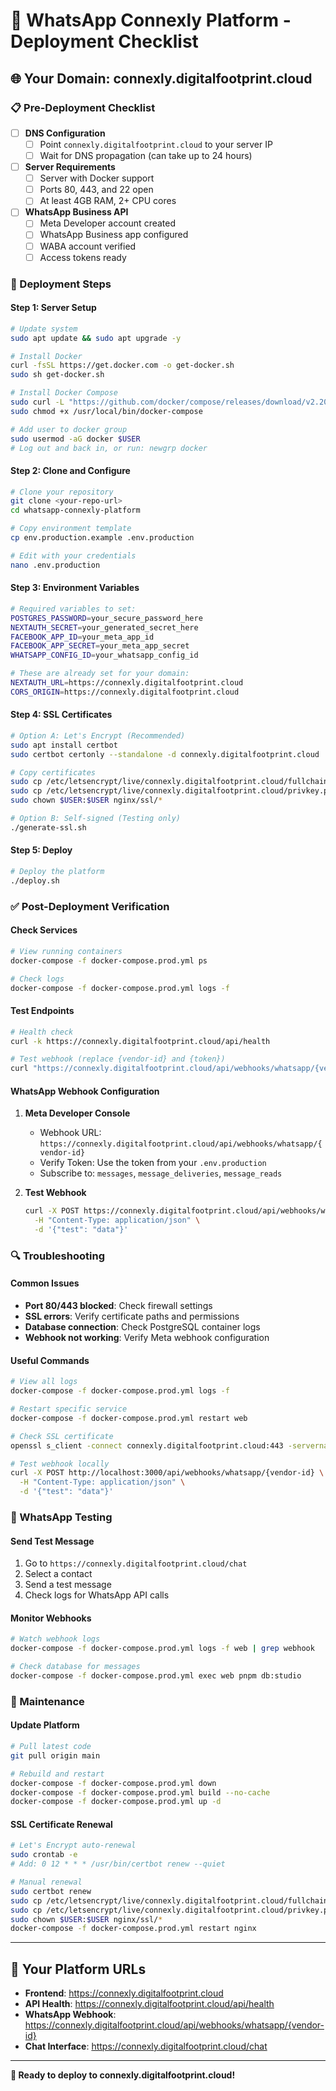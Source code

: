 # 🚀 WhatsApp Connexly Platform - Deployment Checklist

## 🌐 **Your Domain: connexly.digitalfootprint.cloud**

### **📋 Pre-Deployment Checklist**

- [ ] **DNS Configuration**
  - [ ] Point `connexly.digitalfootprint.cloud` to your server IP
  - [ ] Wait for DNS propagation (can take up to 24 hours)

- [ ] **Server Requirements**
  - [ ] Server with Docker support
  - [ ] Ports 80, 443, and 22 open
  - [ ] At least 4GB RAM, 2+ CPU cores

- [ ] **WhatsApp Business API**
  - [ ] Meta Developer account created
  - [ ] WhatsApp Business app configured
  - [ ] WABA account verified
  - [ ] Access tokens ready

### **🔧 Deployment Steps**

#### **Step 1: Server Setup**
```bash
# Update system
sudo apt update && sudo apt upgrade -y

# Install Docker
curl -fsSL https://get.docker.com -o get-docker.sh
sudo sh get-docker.sh

# Install Docker Compose
sudo curl -L "https://github.com/docker/compose/releases/download/v2.20.0/docker-compose-$(uname -s)-$(uname -m)" -o /usr/local/bin/docker-compose
sudo chmod +x /usr/local/bin/docker-compose

# Add user to docker group
sudo usermod -aG docker $USER
# Log out and back in, or run: newgrp docker
```

#### **Step 2: Clone and Configure**
```bash
# Clone your repository
git clone <your-repo-url>
cd whatsapp-connexly-platform

# Copy environment template
cp env.production.example .env.production

# Edit with your credentials
nano .env.production
```

#### **Step 3: Environment Variables**
```bash
# Required variables to set:
POSTGRES_PASSWORD=your_secure_password_here
NEXTAUTH_SECRET=your_generated_secret_here
FACEBOOK_APP_ID=your_meta_app_id
FACEBOOK_APP_SECRET=your_meta_app_secret
WHATSAPP_CONFIG_ID=your_whatsapp_config_id

# These are already set for your domain:
NEXTAUTH_URL=https://connexly.digitalfootprint.cloud
CORS_ORIGIN=https://connexly.digitalfootprint.cloud
```

#### **Step 4: SSL Certificates**
```bash
# Option A: Let's Encrypt (Recommended)
sudo apt install certbot
sudo certbot certonly --standalone -d connexly.digitalfootprint.cloud

# Copy certificates
sudo cp /etc/letsencrypt/live/connexly.digitalfootprint.cloud/fullchain.pem nginx/ssl/cert.pem
sudo cp /etc/letsencrypt/live/connexly.digitalfootprint.cloud/privkey.pem nginx/ssl/key.pem
sudo chown $USER:$USER nginx/ssl/*

# Option B: Self-signed (Testing only)
./generate-ssl.sh
```

#### **Step 5: Deploy**
```bash
# Deploy the platform
./deploy.sh
```

### **✅ Post-Deployment Verification**

#### **Check Services**
```bash
# View running containers
docker-compose -f docker-compose.prod.yml ps

# Check logs
docker-compose -f docker-compose.prod.yml logs -f
```

#### **Test Endpoints**
```bash
# Health check
curl -k https://connexly.digitalfootprint.cloud/api/health

# Test webhook (replace {vendor-id} and {token})
curl "https://connexly.digitalfootprint.cloud/api/webhooks/whatsapp/{vendor-id}?hub.mode=subscribe&hub.verify_token={token}&hub.challenge=test"
```

#### **WhatsApp Webhook Configuration**
1. **Meta Developer Console**
   - Webhook URL: `https://connexly.digitalfootprint.cloud/api/webhooks/whatsapp/{vendor-id}`
   - Verify Token: Use the token from your `.env.production`
   - Subscribe to: `messages`, `message_deliveries`, `message_reads`

2. **Test Webhook**
   ```bash
   curl -X POST https://connexly.digitalfootprint.cloud/api/webhooks/whatsapp/{vendor-id} \
     -H "Content-Type: application/json" \
     -d '{"test": "data"}'
   ```

### **🔍 Troubleshooting**

#### **Common Issues**
- **Port 80/443 blocked**: Check firewall settings
- **SSL errors**: Verify certificate paths and permissions
- **Database connection**: Check PostgreSQL container logs
- **Webhook not working**: Verify Meta webhook configuration

#### **Useful Commands**
```bash
# View all logs
docker-compose -f docker-compose.prod.yml logs -f

# Restart specific service
docker-compose -f docker-compose.prod.yml restart web

# Check SSL certificate
openssl s_client -connect connexly.digitalfootprint.cloud:443 -servername connexly.digitalfootprint.cloud

# Test webhook locally
curl -X POST http://localhost:3000/api/webhooks/whatsapp/{vendor-id} \
  -H "Content-Type: application/json" \
  -d '{"test": "data"}'
```

### **📱 WhatsApp Testing**

#### **Send Test Message**
1. Go to `https://connexly.digitalfootprint.cloud/chat`
2. Select a contact
3. Send a test message
4. Check logs for WhatsApp API calls

#### **Monitor Webhooks**
```bash
# Watch webhook logs
docker-compose -f docker-compose.prod.yml logs -f web | grep webhook

# Check database for messages
docker-compose -f docker-compose.prod.yml exec web pnpm db:studio
```

### **🔄 Maintenance**

#### **Update Platform**
```bash
# Pull latest code
git pull origin main

# Rebuild and restart
docker-compose -f docker-compose.prod.yml down
docker-compose -f docker-compose.prod.yml build --no-cache
docker-compose -f docker-compose.prod.yml up -d
```

#### **SSL Certificate Renewal**
```bash
# Let's Encrypt auto-renewal
sudo crontab -e
# Add: 0 12 * * * /usr/bin/certbot renew --quiet

# Manual renewal
sudo certbot renew
sudo cp /etc/letsencrypt/live/connexly.digitalfootprint.cloud/fullchain.pem nginx/ssl/cert.pem
sudo cp /etc/letsencrypt/live/connexly.digitalfootprint.cloud/privkey.pem nginx/ssl/key.pem
sudo chown $USER:$USER nginx/ssl/*
docker-compose -f docker-compose.prod.yml restart nginx
```

---

## 🎯 **Your Platform URLs**

- **Frontend**: https://connexly.digitalfootprint.cloud
- **API Health**: https://connexly.digitalfootprint.cloud/api/health
- **WhatsApp Webhook**: https://connexly.digitalfootprint.cloud/api/webhooks/whatsapp/{vendor-id}
- **Chat Interface**: https://connexly.digitalfootprint.cloud/chat

---

**🚀 Ready to deploy to connexly.digitalfootprint.cloud!**
